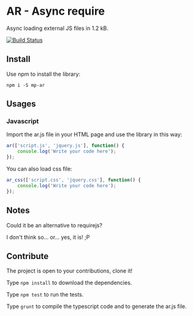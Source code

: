 # AR - Async require

Async loading external JS files in 1.2 kB.

[![Build Status](https://travis-ci.org/MpStyle/ar.svg?branch=master)](https://travis-ci.org/MpStyle/ar)

## Install

Use npm to install the library:

```
npm i -S mp-ar
```

## Usages

### Javascript

Import the ar.js file in your HTML page and use the library in this way:

```javascript
ar(['script.js', 'jquery.js'], function() {
    console.log('Write your code here');
});
```

You can also load css file:
```javascript
ar_css(['script.css', 'jquery.css'], function() {
    console.log('Write your code here');
});
```

## Notes

Could it be an alternative to requirejs?

I don't think so... or... yes, it is! ;P

## Contribute

The project is open to your contributions, clone it!

Type `npm install` to download the dependencies.

Type `npm test` to run the tests.

Type `grunt` to compile the typescript code and to generate the ar.js file.
